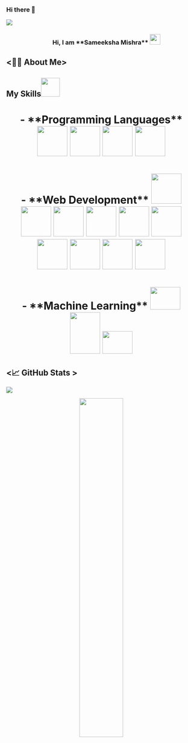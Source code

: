 ### Hi there 👋
<div>
<img align="center" src="https://i.imgur.com/4ASafy0.png">
</div>

<h3 align="center">
  &nbsp;&nbsp;&nbsp;&nbsp;&nbsp;&nbsp;&nbsp;Hi, I am **Sameeksha Mishra**
  <img src="https://media.giphy.com/media/hvRJCLFzcasrR4ia7z/giphy.gif" width="28">
</h3>

</p>

<!-- Badges template - https://github.com/badges/shields -->


## <👨‍💻 About Me>
<!--
- <img src="media/happy.gif" width="30px"> I'm a student of **B.Tech Computer Science**
- <img src="media/Developer.gif" width="40px"> I am interested in **Web Development** and **Machine Learning**
 -->

## My Skills<img src="media/skills.gif" height="50px">
<h1 align = "center">
- **Programming Languages**
<img src="https://cdn.jsdelivr.net/gh/devicons/devicon/icons/c/c-original.svg" width="80" height="80" />
<img src="https://cdn.jsdelivr.net/gh/devicons/devicon/icons/cplusplus/cplusplus-original.svg" width="80" height="80"  />
<img src="https://cdn.jsdelivr.net/gh/devicons/devicon/icons/python/python-original.svg" width="80" height="80"  />
<img src="https://cdn.jsdelivr.net/gh/devicons/devicon/icons/java/java-original.svg" width="80" height="80"  />
</h1>

<h1 align = "center">
- **Web Development**
<img src="https://cdn.jsdelivr.net/gh/devicons/devicon/icons/html5/html5-original.svg" width="80" height="80"  />
<img src="https://cdn.jsdelivr.net/gh/devicons/devicon/icons/css3/css3-original.svg" width="80" height="80"  />
<img src="https://cdn.jsdelivr.net/gh/devicons/devicon/icons/react/react-original.svg" width="80" height="80"  />
<img src="https://cdn.jsdelivr.net/gh/devicons/devicon/icons/nodejs/nodejs-original-wordmark.svg" width="80" height="80"  />
<img src="https://cdn.jsdelivr.net/gh/devicons/devicon/icons/javascript/javascript-original.svg" width="80" height="80"  />
<img src="https://cdn.jsdelivr.net/gh/devicons/devicon/icons/mongodb/mongodb-original.svg" width="80" height="80"  />
<img src="https://cdn.jsdelivr.net/gh/devicons/devicon/icons/express/express-original-wordmark.svg" width="80" height="80"  />
<img src="https://cdn.jsdelivr.net/gh/devicons/devicon/icons/django/django-plain.svg" width="80" height="80"  />
<img src="https://cdn.jsdelivr.net/gh/devicons/devicon/icons/sass/sass-original.svg" width="80" height="80"  />
<img src="https://cdn.jsdelivr.net/gh/devicons/devicon/icons/firebase/firebase-plain-wordmark.svg" width="80" height="80"  />

</h1>

<h1 align = "center">
- **Machine Learning**
<img height=60px src="media/numpy.jpg"  width="80" height="80" > 
<img height=110px  src="media/pandas.png"  width="80" height="80" > 
<img height=60px src="media/scikit.png" width="80" height="80" > 
</h1>
  
  ## <📈 GitHub Stats >  

<!-- Contributor Graph-1 : https://activity-graph.herokuapp.com/graph?username=Sameeksha288&theme=xcode  -->
![](https://activity-graph.herokuapp.com/graph?username=Sameeksha288&theme=react-dark&hide_border=true)
<!-- ![](https://github-readme-stats.vercel.app/api?username=Sameeksha288&show_icons=true&theme=tokyonight)  -->
<p align="center">
	
  <img width="48%" src="https://github-readme-stats.vercel.app/api?username=Sameeksha288&show_icons=true&theme=algolia&hide_border=true" />
<!--   <img width="48%" src="https://github-readme-streak-stats.herokuapp.com/?user=Sameeksha288&theme=algolia&hide_border=true" /> -->
</p>
